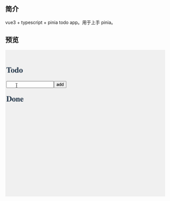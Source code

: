## 简介

vue3 + typescript + pinia todo app。用于上手 pinia。

## 预览

![](images/vite-vue3-pinia-todo-app.gif)
